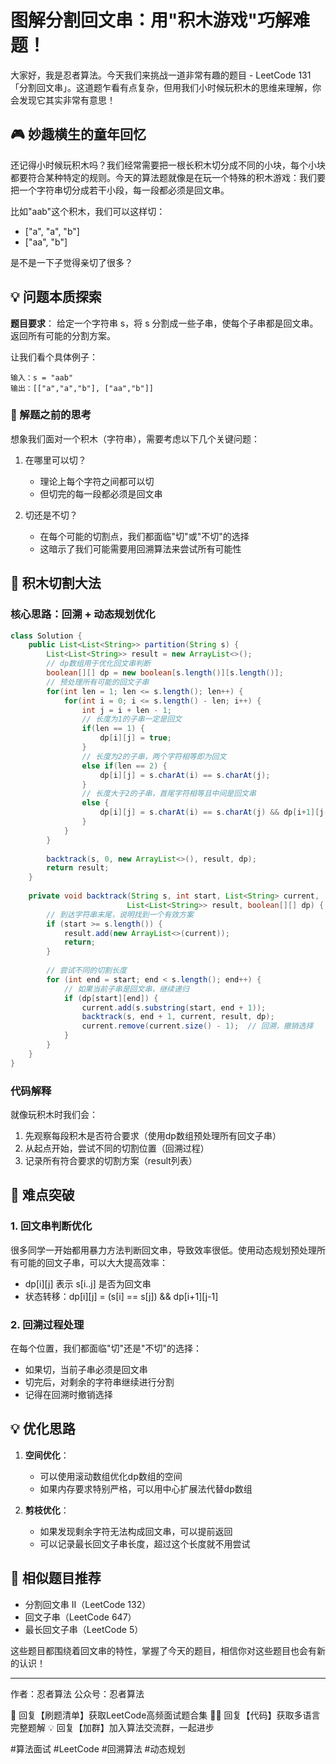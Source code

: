 # 图解分割回文串：用"积木游戏"巧解难题！

大家好，我是忍者算法。今天我们来挑战一道非常有趣的题目 - LeetCode 131「分割回文串」。这道题乍看有点复杂，但用我们小时候玩积木的思维来理解，你会发现它其实非常有意思！

## 🎮 妙趣横生的童年回忆

还记得小时候玩积木吗？我们经常需要把一根长积木切分成不同的小块，每个小块都要符合某种特定的规则。今天的算法题就像是在玩一个特殊的积木游戏：我们要把一个字符串切分成若干小段，每一段都必须是回文串。

比如"aab"这个积木，我们可以这样切：
- ["a", "a", "b"]  
- ["aa", "b"]

是不是一下子觉得亲切了很多？

## 💡 问题本质探索

**题目要求**：
给定一个字符串 s，将 s 分割成一些子串，使每个子串都是回文串。返回所有可能的分割方案。

让我们看个具体例子：
```
输入：s = "aab"
输出：[["a","a","b"], ["aa","b"]]
```

### 🤔 解题之前的思考

想象我们面对一个积木（字符串），需要考虑以下几个关键问题：

1. 在哪里可以切？
   - 理论上每个字符之间都可以切
   - 但切完的每一段都必须是回文串
   
2. 切还是不切？
   - 在每个可能的切割点，我们都面临"切"或"不切"的选择
   - 这暗示了我们可能需要用回溯算法来尝试所有可能性

## 🚀 积木切割大法

### 核心思路：回溯 + 动态规划优化

```java
class Solution {
    public List<List<String>> partition(String s) {
        List<List<String>> result = new ArrayList<>();
        // dp数组用于优化回文串判断
        boolean[][] dp = new boolean[s.length()][s.length()];
        // 预处理所有可能的回文子串
        for(int len = 1; len <= s.length(); len++) {
            for(int i = 0; i <= s.length() - len; i++) {
                int j = i + len - 1;
                // 长度为1的子串一定是回文
                if(len == 1) {
                    dp[i][j] = true;
                }
                // 长度为2的子串，两个字符相等即为回文
                else if(len == 2) {
                    dp[i][j] = s.charAt(i) == s.charAt(j);
                }
                // 长度大于2的子串，首尾字符相等且中间是回文串
                else {
                    dp[i][j] = s.charAt(i) == s.charAt(j) && dp[i+1][j-1];
                }
            }
        }
        
        backtrack(s, 0, new ArrayList<>(), result, dp);
        return result;
    }
    
    private void backtrack(String s, int start, List<String> current, 
                          List<List<String>> result, boolean[][] dp) {
        // 到达字符串末尾，说明找到一个有效方案
        if (start >= s.length()) {
            result.add(new ArrayList<>(current));
            return;
        }
        
        // 尝试不同的切割长度
        for (int end = start; end < s.length(); end++) {
            // 如果当前子串是回文串，继续递归
            if (dp[start][end]) {
                current.add(s.substring(start, end + 1));
                backtrack(s, end + 1, current, result, dp);
                current.remove(current.size() - 1);  // 回溯，撤销选择
            }
        }
    }
}
```

### 代码解释

就像玩积木时我们会：
1. 先观察每段积木是否符合要求（使用dp数组预处理所有回文子串）
2. 从起点开始，尝试不同的切割位置（回溯过程）
3. 记录所有符合要求的切割方案（result列表）

## 🎯 难点突破

### 1. 回文串判断优化
很多同学一开始都用暴力方法判断回文串，导致效率很低。使用动态规划预处理所有可能的回文子串，可以大大提高效率：
- dp[i][j] 表示 s[i..j] 是否为回文串
- 状态转移：dp[i][j] = (s[i] == s[j]) && dp[i+1][j-1]

### 2. 回溯过程处理
在每个位置，我们都面临"切"还是"不切"的选择：
- 如果切，当前子串必须是回文串
- 切完后，对剩余的字符串继续进行分割
- 记得在回溯时撤销选择

## 💡 优化思路

1. **空间优化**：
   - 可以使用滚动数组优化dp数组的空间
   - 如果内存要求特别严格，可以用中心扩展法代替dp数组

2. **剪枝优化**：
   - 如果发现剩余字符无法构成回文串，可以提前返回
   - 可以记录最长回文子串长度，超过这个长度就不用尝试

## 🔄 相似题目推荐

- 分割回文串 II（LeetCode 132）
- 回文子串（LeetCode 647）
- 最长回文子串（LeetCode 5）

这些题目都围绕着回文串的特性，掌握了今天的题目，相信你对这些题目也会有新的认识！

---
作者：忍者算法
公众号：忍者算法

🎁 回复【刷题清单】获取LeetCode高频面试题合集
🧑‍💻 回复【代码】获取多语言完整题解
💡 回复【加群】加入算法交流群，一起进步

#算法面试 #LeetCode #回溯算法 #动态规划